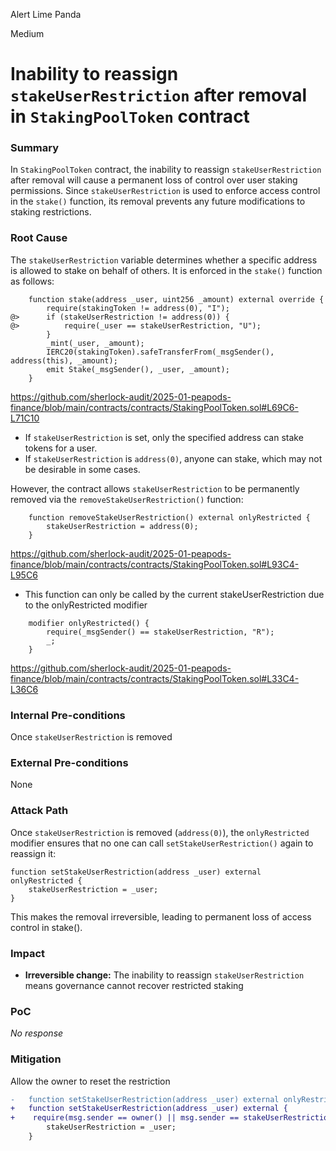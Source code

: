 Alert Lime Panda

Medium

# Inability to reassign `stakeUserRestriction` after removal in `StakingPoolToken` contract

### Summary

In `StakingPoolToken` contract, the inability to reassign `stakeUserRestriction` after removal will cause a permanent loss of control over user staking permissions. Since `stakeUserRestriction` is used to enforce access control in the `stake()` function, its removal prevents any future modifications to staking restrictions.


### Root Cause

The `stakeUserRestriction` variable determines whether a specific address is allowed to stake on behalf of others. It is enforced in the `stake()` function as follows:

```solidity
    function stake(address _user, uint256 _amount) external override {
        require(stakingToken != address(0), "I");
@>      if (stakeUserRestriction != address(0)) {
@>          require(_user == stakeUserRestriction, "U");
        }
        _mint(_user, _amount);
        IERC20(stakingToken).safeTransferFrom(_msgSender(), address(this), _amount);
        emit Stake(_msgSender(), _user, _amount);
    }
```
https://github.com/sherlock-audit/2025-01-peapods-finance/blob/main/contracts/contracts/StakingPoolToken.sol#L69C6-L71C10

- If `stakeUserRestriction` is set, only the specified address can stake tokens for a user.
- If `stakeUserRestriction` is `address(0)`, anyone can stake, which may not be desirable in some cases.

However, the contract allows `stakeUserRestriction` to be permanently removed via the `removeStakeUserRestriction()` function:

```solidity
    function removeStakeUserRestriction() external onlyRestricted {
        stakeUserRestriction = address(0);
    }
```
https://github.com/sherlock-audit/2025-01-peapods-finance/blob/main/contracts/contracts/StakingPoolToken.sol#L93C4-L95C6

- This function can only be called by the current stakeUserRestriction due to the onlyRestricted modifier

```solidity
    modifier onlyRestricted() {
        require(_msgSender() == stakeUserRestriction, "R");
        _;
    }
```
https://github.com/sherlock-audit/2025-01-peapods-finance/blob/main/contracts/contracts/StakingPoolToken.sol#L33C4-L36C6

### Internal Pre-conditions

Once `stakeUserRestriction` is removed

### External Pre-conditions

None

### Attack Path

Once `stakeUserRestriction` is removed (`address(0)`), the `onlyRestricted` modifier ensures that no one can call `setStakeUserRestriction()` again to reassign it:

```solidity
function setStakeUserRestriction(address _user) external onlyRestricted {
    stakeUserRestriction = _user;
}
```
This makes the removal irreversible, leading to permanent loss of access control in stake().

### Impact

-	**Irreversible change:** The inability to reassign `stakeUserRestriction` means governance cannot recover restricted staking

### PoC

_No response_

### Mitigation

Allow the owner to reset the restriction

```diff
-   function setStakeUserRestriction(address _user) external onlyRestricted {
+   function setStakeUserRestriction(address _user) external {
+    require(msg.sender == owner() || msg.sender == stakeUserRestriction, "Unauthorized");
        stakeUserRestriction = _user;
    }
```